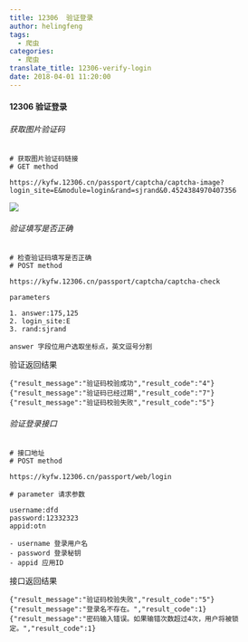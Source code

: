 ```yaml
---
title: 12306  验证登录
author: helingfeng
tags:
  - 爬虫
categories:
  - 爬虫
translate_title: 12306-verify-login
date: 2018-04-01 11:20:00
---
```

#### 12306 验证登录

###### 获取图片验证码

```
# 获取图片验证码链接
# GET method

https://kyfw.12306.cn/passport/captcha/captcha-image?login_site=E&module=login&rand=sjrand&0.4524384970407356
```

![](https://www.helingfeng.com/wp-content/uploads/2018/02/captcha-image.jpeg)

###### 验证填写是否正确

```
# 检查验证码填写是否正确
# POST method

https://kyfw.12306.cn/passport/captcha/captcha-check

parameters

1. answer:175,125
2. login_site:E
3. rand:sjrand

answer 字段位用户选取坐标点，英文逗号分割

```

验证返回结果

```
{"result_message":"验证码校验成功","result_code":"4"}
{"result_message":"验证码已经过期","result_code":"7"}
{"result_message":"验证码校验失败","result_code":"5"}
```

###### 验证登录接口

```
# 接口地址
# POST method

https://kyfw.12306.cn/passport/web/login

# parameter 请求参数

username:dfd
password:12332323
appid:otn

- username 登录用户名
- password 登录秘钥
- appid 应用ID

```

接口返回结果

```
{"result_message":"验证码校验失败","result_code":"5"}
{"result_message":"登录名不存在。","result_code":1}
{"result_message":"密码输入错误。如果输错次数超过4次，用户将被锁定。","result_code":1}

```